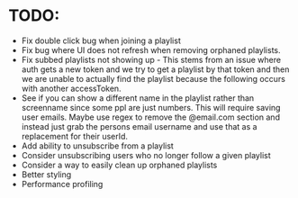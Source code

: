 # TODO:

- Fix double click bug when joining a playlist
- Fix bug where UI does not refresh when removing orphaned playlists.
- Fix subbed playlists not showing up - This stems from an issue where auth gets a new token and we try to get a playlist by that token and then we are unable to actually find the playlist because the following occurs with another accessToken.
- See if you can show a different name in the playlist rather than screenname since some ppl are just numbers. This will require saving user emails. Maybe use regex to remove the @email.com section and instead just grab the persons email username and use that as a replacement for their userId.
- Add ability to unsubscribe from a playlist
- Consider unsubscribing users who no longer follow a given playlist
- Consider a way to easily clean up orphaned playlists
- Better styling
- Performance profiling
